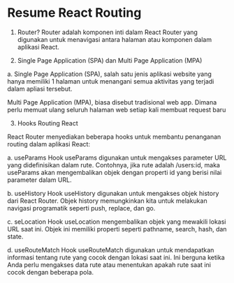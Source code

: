 # Resume React Routing

1. Router?
Router adalah komponen inti dalam React Router yang digunakan untuk menavigasi antara halaman atau komponen dalam aplikasi React.

2. Single Page Application (SPA) dan Multi Page Application (MPA)

a. Single Page Application (SPA), salah satu jenis aplikasi website yang hanya memiliki 1 halaman untuk menangani semua aktivitas yang terjadi dalam apliasi tersebut.

Multi Page Application (MPA), biasa disebut tradisional web app. Dimana perlu memuat ulang seluruh halaman web setiap kali membuat request baru

3. Hooks Routing React

React Router menyediakan beberapa hooks untuk membantu penanganan routing dalam aplikasi React:

a. useParams
Hook useParams digunakan untuk mengakses parameter URL yang didefinisikan dalam rute. Contohnya, jika rute adalah /users:id, maka useParams akan mengembalikan objek dengan properti id yang berisi nilai parameter dalam URL.

b. useHistory
Hook useHistory digunakan untuk mengakses objek history dari React Router. Objek history memungkinkan kita untuk melakukan navigasi programatik seperti push, replace, dan go.

c. seLocation
Hook useLocation mengembalikan objek yang mewakili lokasi URL saat ini. Objek ini memiliki properti seperti pathname, search, hash, dan state.

d. useRouteMatch
Hook useRouteMatch digunakan untuk mendapatkan informasi tentang rute yang cocok dengan lokasi saat ini. Ini berguna ketika Anda perlu mengakses data rute atau menentukan apakah rute saat ini cocok dengan beberapa pola.